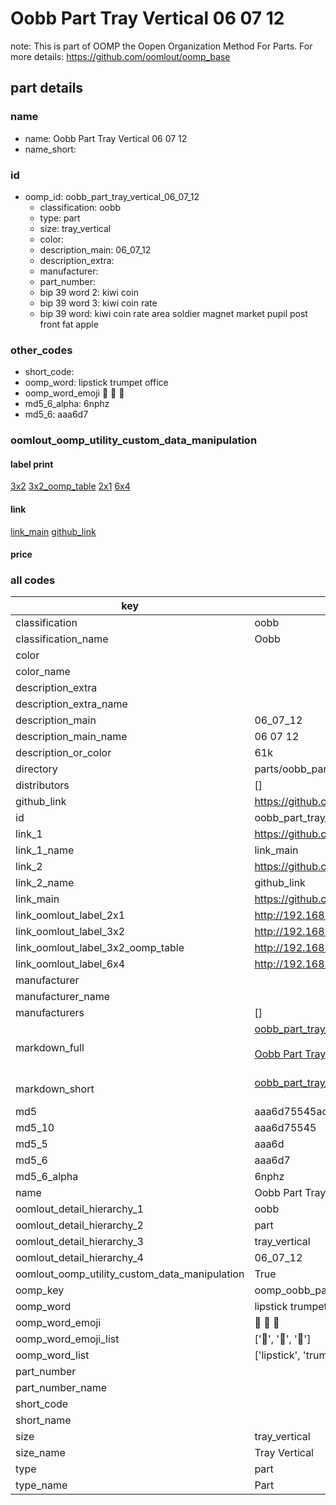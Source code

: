 # Oobb Part Tray Vertical 06 07 12  

note: This is part of OOMP the Oopen Organization Method For Parts. For more details: https://github.com/oomlout/oomp_base

##  part details





### name
* name: Oobb Part Tray Vertical 06 07 12
* name_short: 
### id
* oomp_id: oobb_part_tray_vertical_06_07_12
  * classification: oobb
  * type: part
  * size: tray_vertical
  * color: 
  * description_main: 06_07_12
  * description_extra: 
  * manufacturer: 
  * part_number: 
  * bip 39 word 2: kiwi coin
  * bip 39 word 3: kiwi coin rate
  * bip 39 word: kiwi coin rate area soldier magnet market pupil post front fat apple

### other_codes
* short_code: 
* oomp_word: lipstick trumpet office
* oomp_word_emoji :lipstick: :trumpet: :office:
* md5_6_alpha: 6nphz
* md5_6: aaa6d7






### oomlout_oomp_utility_custom_data_manipulation
#### label print
[3x2](http://192.168.1.245:1112/?label=oomp%206nphz)
[3x2_oomp_table](http://192.168.1.107:1112/?label=oomp%206nphz)
[2x1](http://192.168.1.242:1112/?label=oomp%206nphz)
[6x4](http://192.168.1.55:1112/?label=oomp%206nphz)    

#### link

[link_main](https://github.com/oomlout/oomlout_oomp_current_version_messy/tree/main/parts/oobb_part_tray_vertical_06_07_12) [github_link](https://github.com/oomlout/oomlout_oomp_part_src/tree/main/parts/oobb_part_tray_vertical_06_07_12)                             

#### price







### all codes 
| key | value |  
| --- | --- |  
| classification | oobb |  
| classification_name | Oobb |  
| color |  |  
| color_name |  |  
| description_extra |  |  
| description_extra_name |  |  
| description_main | 06_07_12 |  
| description_main_name | 06 07 12 |  
| description_or_color | 61k |  
| directory | parts/oobb_part_tray_vertical_06_07_12 |  
| distributors | [] |  
| github_link | https://github.com/oomlout/oomlout_oomp_part_src/tree/main/parts/oobb_part_tray_vertical_06_07_12 |  
| id | oobb_part_tray_vertical_06_07_12 |  
| link_1 | https://github.com/oomlout/oomlout_oomp_current_version_messy/tree/main/parts/oobb_part_tray_vertical_06_07_12 |  
| link_1_name | link_main |  
| link_2 | https://github.com/oomlout/oomlout_oomp_part_src/tree/main/parts/oobb_part_tray_vertical_06_07_12 |  
| link_2_name | github_link |  
| link_main | https://github.com/oomlout/oomlout_oomp_current_version_messy/tree/main/parts/oobb_part_tray_vertical_06_07_12 |  
| link_oomlout_label_2x1 | http://192.168.1.242:1112/?label=oomp%206nphz |  
| link_oomlout_label_3x2 | http://192.168.1.245:1112/?label=oomp%206nphz |  
| link_oomlout_label_3x2_oomp_table | http://192.168.1.107:1112/?label=oomp%206nphz |  
| link_oomlout_label_6x4 | http://192.168.1.55:1112/?label=oomp%206nphz |  
| manufacturer |  |  
| manufacturer_name |  |  
| manufacturers | [] |  
| markdown_full | [oobb_part_tray_vertical_06_07_12](https://github.com/oomlout/oomlout_oomp_current_version_messy/tree/main/parts/oobb_part_tray_vertical_06_07_12)<br>[](https://github.com/oomlout/oomlout_oomp_current_version_messy/tree/main/parts/oobb_part_tray_vertical_06_07_12)<br>[Oobb Part Tray Vertical 06 07 12](https://github.com/oomlout/oomlout_oomp_current_version_messy/tree/main/parts/oobb_part_tray_vertical_06_07_12)<br><br> |  
| markdown_short | [oobb_part_tray_vertical_06_07_12](https://github.com/oomlout/oomlout_oomp_current_version_messy/tree/main/parts/oobb_part_tray_vertical_06_07_12)<br><br> |  
| md5 | aaa6d75545adf10617e740b5644b5bdb |  
| md5_10 | aaa6d75545 |  
| md5_5 | aaa6d |  
| md5_6 | aaa6d7 |  
| md5_6_alpha | 6nphz |  
| name | Oobb Part Tray Vertical 06 07 12 |  
| oomlout_detail_hierarchy_1 | oobb |  
| oomlout_detail_hierarchy_2 | part |  
| oomlout_detail_hierarchy_3 | tray_vertical |  
| oomlout_detail_hierarchy_4 | 06_07_12 |  
| oomlout_oomp_utility_custom_data_manipulation | True |  
| oomp_key | oomp_oobb_part_tray_vertical_06_07_12 |  
| oomp_word | lipstick trumpet office |  
| oomp_word_emoji | :lipstick: :trumpet: :office: |  
| oomp_word_emoji_list | [':lipstick:', ':trumpet:', ':office:'] |  
| oomp_word_list | ['lipstick', 'trumpet', 'office'] |  
| part_number |  |  
| part_number_name |  |  
| short_code |  |  
| short_name |  |  
| size | tray_vertical |  
| size_name | Tray Vertical |  
| type | part |  
| type_name | Part |  
